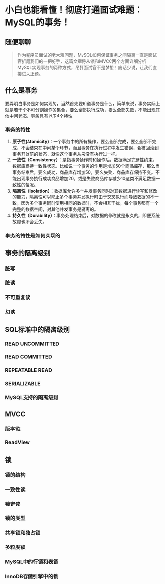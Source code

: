 # 小白也能看懂！彻底打通面试难题：MySQL的事务！

## 随便聊聊

> 作为程序员面试的老大难问题，MySQL如何保证事务之间隔离一直是面试官折磨我们的一把好手，这篇文章将从锁和MVCC两个方面详细分析MySQL实现事务的两种方式，吊打面试官不是梦想！废话少说，让我们直接进入正题。

## 什么是事务

要弄明白事务是如何实现的，当然首先要知道事务是什么，简单来说，事务实际上就是若干个不可分割操作的集合，要么全部执行成功，要么全部失败，不能出现其他中间状态。事务具有以下4个特性

### 事务的特性

1. **原子性(Atomicity)**：一个事务中的所有操作，要么全部完成，要么全部不完成，不会结束在中间某个环节，而且事务在执行过程中发生错误，会被回滚到事务开始前的状态，就像这个事务从来没有执行过一样。
2. **一致性（Consistency）**：是指事务操作前和操作后，数据满足完整性约束，数据库保持一致性状态。比如说一个事务的作用是增加50个商品库存，那么当事务结束后，要么成功，商品库存增加50，要么失败，商品库存保持不变。不能出现事务执行成功商品增加20，或是失败商品库存减少10这类不满足数据一致性的情况。
3. **隔离性（Isolation）**：数据库允许多个并发事务同时对其数据进行读写和修改的能力，隔离性可以防止多个事务并发执行时由于交叉执行而导致数据的不一致，因为多个事务同时使用相同的数据时，不会相互干扰，每个事务都有一个完整的数据空间，对其他并发事务是隔离的。
4. **持久性（Durability）**：事务处理结束后，对数据的修改就是永久的，即便系统故障也不会丢失。

<!-- TODO -->
### 事务的特性是如何实现的

## 事务的隔离级别

### 脏写

### 脏读

### 不可重复读

### 幻读

## SQL标准中的隔离级别

### READ UNCOMMITTED

### READ COMMITTED

### REPEATABLE READ

### SERIALIZABLE

### MySQL支持的隔离级别

## MVCC

### 版本链

### ReadView

## 锁

### 锁的结构

### 一致性读

### 锁定读

### 锁的类型

### 共享锁和独占锁

### 多粒度锁

### MySQL中的行锁和表锁

### InnoDB存储引擎中的锁
